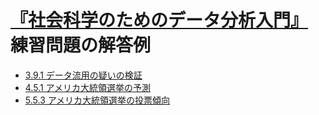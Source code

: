 # [『社会科学のためのデータ分析入門』](https://www.iwanami.co.jp/book/b352348.html)練習問題の解答例

- [3.9.1 データ流用の疑いの検証](qss/chapter3/3.9.1.html)
- [4.5.1 アメリカ大統領選挙の予測](qss/chapter4/4.5.1.html)
- [5.5.3 アメリカ大統領選挙の投票傾向](qss/chapter5/5.5.3.html)
